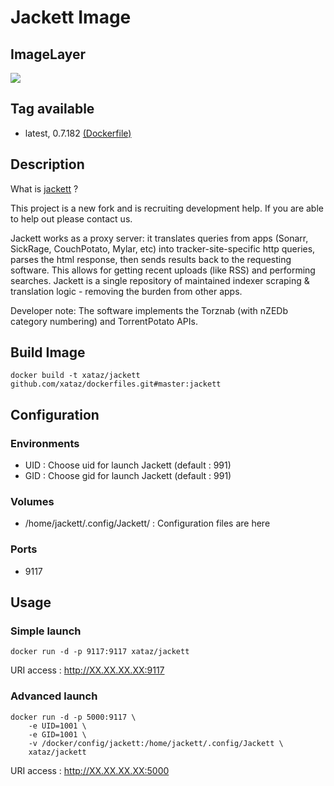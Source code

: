 # Jackett Image

## ImageLayer
[![](https://badge.imagelayers.io/xataz/jackett:latest.svg)](https://imagelayers.io/?images=xataz/jackett:latest 'Get your own badge on imagelayers.io')

## Tag available
* latest, 0.7.182 [(Dockerfile)](https://github.com/xataz/dockerfiles/tree/master/jackett/Dockerfile)

## Description
What is [jackett](https://github.com/Jackett/Jackett) ?

This project is a new fork and is recruiting development help. If you are able to help out please contact us.

Jackett works as a proxy server: it translates queries from apps (Sonarr, SickRage, CouchPotato, Mylar, etc) into tracker-site-specific http queries, parses the html response, then sends results back to the requesting software. This allows for getting recent uploads (like RSS) and performing searches. Jackett is a single repository of maintained indexer scraping & translation logic - removing the burden from other apps.

Developer note: The software implements the Torznab (with nZEDb category numbering) and TorrentPotato APIs.

## Build Image

```shell
docker build -t xataz/jackett github.com/xataz/dockerfiles.git#master:jackett
```

## Configuration
### Environments
* UID : Choose uid for launch Jackett (default : 991)
* GID : Choose gid for launch Jackett (default : 991)

### Volumes
* /home/jackett/.config/Jackett/ : Configuration files are here

### Ports
* 9117

## Usage
### Simple launch
```shell
docker run -d -p 9117:9117 xataz/jackett
```
URI access : http://XX.XX.XX.XX:9117

### Advanced launch
```shell
docker run -d -p 5000:9117 \
	-e UID=1001 \
	-e GID=1001 \
	-v /docker/config/jackett:/home/jackett/.config/Jackett \
	xataz/jackett
```
URI access : http://XX.XX.XX.XX:5000
